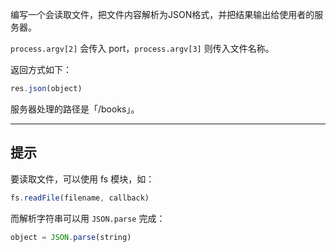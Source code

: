 编写一个会读取文件，把文件内容解析为JSON格式，并把结果输出给使用者的服务器。

`process.argv[2]` 会传入 port，`process.argv[3]` 则传入文件名称。

返回方式如下：

```js
res.json(object)
```

服务器处理的路径是「/books」。

-----------------------------

## 提示

要读取文件，可以使用 fs 模块，如：

```js
fs.readFile(filename, callback)
```

而解析字符串可以用 `JSON.parse` 完成：

```js
object = JSON.parse(string)
```
